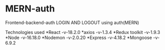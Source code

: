 # MERN-auth
Frontend-backend-auth
LOGIN AND LOGOUT using auth(MERN)

Technologies used *React -v-18.2.0 *axios -v-1.3.4 *Redux toolkit -v-1.9.3 
*Node -v-16.18.0 *Nodemon -v-2.0.20 *Express -v-4.18.2 *Mongoose -v-6.9.2
